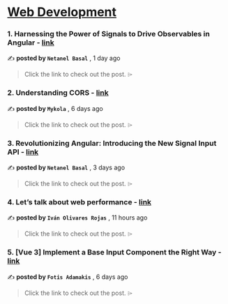 
<h1><a href=https://medium.com/tag/web-development/recommended target="_blank" rel="noopener noreferrer">Web Development</a></h1>
<h3>1. Harnessing the Power of Signals to Drive Observables in Angular - <a href=https://medium.com/netanelbasal/harnessing-the-power-of-signals-to-drive-observables-in-angular-f862b8154f7a?source=tag_recommended_feed---------0-84----------web_development----------9e6bc3d8_c721_4442_baac_550a5e6eb5fb------- target="_blank" rel="noopener noreferrer">link</a></h3>

✍️ **posted by `Netanel Basal`** <date> , 1 day ago</date>

<blockquote>Click the link to check out the post. ⌲</blockquote>

<h3>2. Understanding CORS - <a href=https://medium.com/itnext/understanding-cors-4157bf640e11?source=tag_recommended_feed---------1-107----------web_development----------9e6bc3d8_c721_4442_baac_550a5e6eb5fb------- target="_blank" rel="noopener noreferrer">link</a></h3>

✍️ **posted by `Mykola`** <date> , 6 days ago</date>

<blockquote>Click the link to check out the post. ⌲</blockquote>

<h3>3. Revolutionizing Angular: Introducing the New Signal Input API - <a href=https://medium.com/netanelbasal/revolutionizing-angular-introducing-the-new-signal-input-api-d0fc3c8777f2?source=tag_recommended_feed---------2-85----------web_development----------9e6bc3d8_c721_4442_baac_550a5e6eb5fb------- target="_blank" rel="noopener noreferrer">link</a></h3>

✍️ **posted by `Netanel Basal`** <date> , 3 days ago</date>

<blockquote>Click the link to check out the post. ⌲</blockquote>

<h3>4. Let’s talk about web performance - <a href=https://medium.com/globant/lets-talk-about-web-performance-264503d2a45e?source=tag_recommended_feed---------3-84----------web_development----------9e6bc3d8_c721_4442_baac_550a5e6eb5fb------- target="_blank" rel="noopener noreferrer">link</a></h3>

✍️ **posted by `Iván Olivares Rojas`** <date> , 11 hours ago</date>

<blockquote>Click the link to check out the post. ⌲</blockquote>

<h3>5. [Vue 3] Implement a Base Input Component the Right Way - <a href=https://medium.com/@fadamakis/vue-3-implement-a-base-input-component-the-right-way-f5ef2f917221?source=tag_recommended_feed---------4-107----------web_development----------9e6bc3d8_c721_4442_baac_550a5e6eb5fb------- target="_blank" rel="noopener noreferrer">link</a></h3>

✍️ **posted by `Fotis Adamakis`** <date> , 6 days ago</date>

<blockquote>Click the link to check out the post. ⌲</blockquote>

